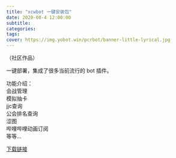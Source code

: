 ```yaml
---
title: "xcwbot 一键安装包"
date: 2020-08-4 12:00:00
subtitle:
categories:
tags:
cover: https://img.yobot.win/pcrbot/banner-little-lyrical.jpg
---
```


（社区作品）

一键部署，集成了很多当前流行的 bot 插件。

功能介绍：  
会战管理  
模拟抽卡  
jjc查询  
公会排名查询  
涩图  
哔哩哔哩动画订阅  
等等...

[下载链接](https://github.com/pcrbot/xcwbot-installer)
